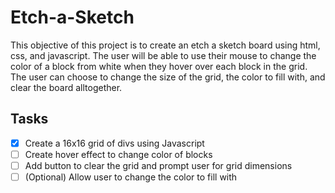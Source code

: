 # Etch-a-Sketch
This objective of this project is to create an etch a sketch board using html, css, and javascript. The user will be able to use their mouse to change the color of a block from white when they hover over each block in the grid. The user can choose to change the size of the grid, the color to fill with, and clear the board alltogether.

## Tasks
- [x] Create a 16x16 grid of divs using Javascript
- [ ] Create hover effect to change color of blocks
- [ ] Add button to clear the grid and prompt user for grid dimensions
- [ ] \(Optional) Allow user to change the color to fill with